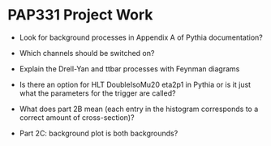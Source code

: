# PAP331 Project Work

- Look for background processes in Appendix A of Pythia documentation?

- Which channels should be switched on?

- Explain the Drell-Yan and ttbar processes with Feynman diagrams

- Is there an option for  HLT DoubleIsoMu20 eta2p1 in Pythia or is it just what the parameters for the trigger are called?

- What does part 2B mean (each entry in the histogram corresponds to a correct amount
of cross-section)?

- Part 2C: background plot is both backgrounds?